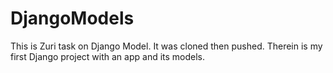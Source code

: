 # DjangoModels
This is Zuri task on Django Model. It was cloned then pushed. Therein is my first Django project with an app and its models.
